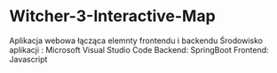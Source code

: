 # Witcher-3-Interactive-Map

Aplikacja webowa łącząca elemnty frontendu i backendu
Środowisko aplikacji : Microsoft Visual Studio Code
Backend: SpringBoot
Frontend: Javascript
